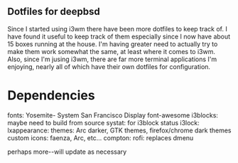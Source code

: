 ## Dotfiles for deepbsd

Since I started using i3wm there have been more dotfiles to keep track of.  I
have found it useful to keep track of them especially since I now have about 15
boxes running at the house.  I'm having greater need to actually try to make
them work somewhat the same, at least where it comes to i3wm.  Also, since I'm
jusing i3wm, there are far more terminal applications I'm enjoying, nearly all
of which have their own dotfiles for configuration.  

# Dependencies

fonts:  Yosemite- System San Francisco Display
		font-awesome
i3blocks: maybe need to build from source
systat: for i3block status
i3lock: 
lxappearance:
themes:  Arc darker, GTK themes, firefox/chrome dark themes
custom icons:  faenza, Arc, etc...
compton: 
rofi:  replaces dmenu

perhaps more--will update as necessary

